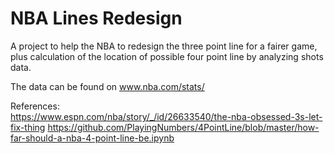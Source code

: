 # NBA Lines Redesign

A project to help the NBA to redesign the three point line for a fairer game, plus calculation of the location of possible four point line by analyzing shots data. 

The data can be found on www.nba.com/stats/

References:  
https://www.espn.com/nba/story/_/id/26633540/the-nba-obsessed-3s-let-fix-thing
https://github.com/PlayingNumbers/4PointLine/blob/master/how-far-should-a-nba-4-point-line-be.ipynb

